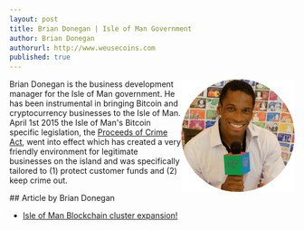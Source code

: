 ```yaml
---
layout: post
title: Brian Donegan | Isle of Man Government
author: Brian Donegan
authorurl: http://www.weusecoins.com
published: true
---
```


<img src="/images/arthur-hayes.png" alt="Arthur Hayes" align="right">Brian Donegan is the business development manager for the Isle of Man government. He has been instrumental in bringing Bitcoin and cryptocurrency businesses to the Isle of Man. April 1st 2015 the Isle of Man's Bitcoin specific legislation, the <a href="https://www.weusecoins/com/proceeds-of-crime-act-isle-of-man-bitcoin.pdf">Proceeds of Crime Act</a>, went into effect which has created a very friendly environment for legitimate businesses on the island and was specifically tailored to (1) protect customer funds and (2) keep crime out.
<p>
<p>
## Article by Brian Donegan
<ul>
<li><a href="/isle-of-man-blockchain-cluster expansion/">Isle of Man Blockchain cluster expansion!</a></li>
</ul>